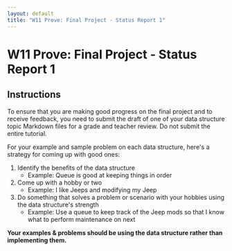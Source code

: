 ```yaml
---
layout: default
title: "W11 Prove: Final Project - Status Report 1"
---
```


# W11 Prove: Final Project - Status Report 1
## Instructions
To ensure that you are making good progress on the final project and to receive feedback, you need to submit the draft of one of your data structure topic Markdown files for a grade and teacher review. Do not submit the entire tutorial.

For your example and sample problem on each data structure, here's a strategy for coming up with good ones:

1. Identify the benefits of the data structure
    * Example: Queue is good at keeping things in order
2. Come up with a hobby or two
    * Example: I like Jeeps and modifying my Jeep
3. Do something that solves a problem or scenario with your hobbies using the data structure's strength
    * Example: Use a queue to keep track of the Jeep mods so that I know what to perform maintenance on next

**Your examples & problems should be using the data structure rather than implementing them.**